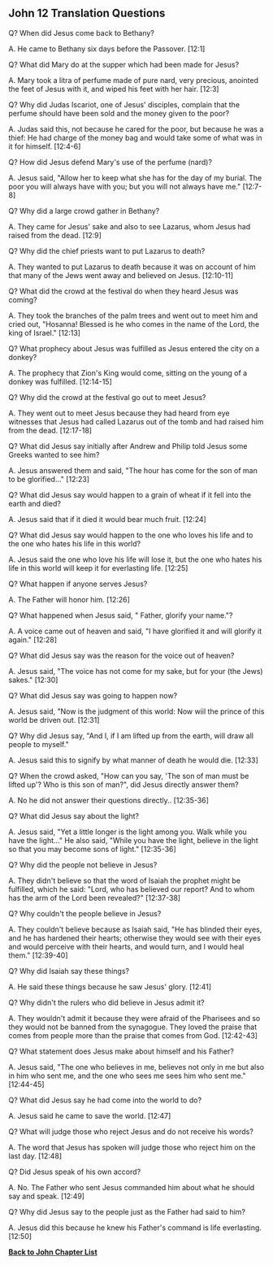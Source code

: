 ## John 12 Translation Questions ##

Q? When did Jesus come back to Bethany?

A. He came to Bethany six days before the Passover. [12:1]

Q? What did Mary do at the supper which had been made for Jesus?

A. Mary took a litra of perfume made of pure nard, very precious, anointed the feet of Jesus with it, and wiped his feet with her hair. [12:3]

Q? Why did Judas Iscariot, one of Jesus' disciples, complain that the perfume should have been sold and the money given to the poor?

A. Judas said this, not because he cared for the poor, but because he was a thief: He had charge of the money bag and would take some of what was in it for himself. [12:4-6]

Q? How did Jesus defend Mary's use of the perfume (nard)?

A. Jesus said, "Allow her to keep what she has for the day of my burial. The poor you will always have with you; but you will not always have me." [12:7-8]

Q? Why did a large crowd gather in Bethany?

A. They came for Jesus' sake and also to see Lazarus, whom Jesus had raised from the dead. [12:9]

Q? Why did the chief priests want to put Lazarus to death?

A. They wanted to put Lazarus to death because it was on account of him that many of the Jews went away and believed on Jesus. [12:10-11]

Q? What did the crowd at the festival do when they heard Jesus was coming?

A. They took the branches of the palm trees and went out to meet him and cried out, "Hosanna! Blessed is he who comes in the name of the Lord, the king of Israel." [12:13]

Q? What prophecy about Jesus was fulfilled as Jesus entered the city on a donkey?

A. The prophecy that Zion's King would come, sitting on the young of a donkey was fulfilled. [12:14-15]

Q? Why did the crowd at the festival go out to meet Jesus?

A. They went out to meet Jesus because they had heard from eye witnesses that Jesus had called Lazarus out of the tomb and had raised him from the dead. [12:17-18]

Q? What did Jesus say initially after Andrew and Philip told Jesus some Greeks wanted to see him?

A. Jesus answered them and said, "The hour has come for the son of man to be glorified..." [12:23]

Q? What did Jesus say would happen to a grain of wheat if it fell into the earth and died?

A. Jesus said that if it died it would bear much fruit. [12:24]

Q? What did Jesus say would happen to the one who loves his life and to the one who hates his life in this world?

A. Jesus said the one who love his life will lose it, but the one who hates his life in this world will keep it for everlasting life. [12:25]

Q? What happen if anyone serves Jesus?

A. The Father will honor him. [12:26]

Q? What happened when Jesus said, " Father, glorify your name."?

A. A voice came out of heaven and said, "I have glorified it and will glorify it again." [12:28]

Q? What did Jesus say was the reason for the voice out of heaven?

A. Jesus said, "The voice has not come for my sake, but for your (the Jews) sakes." [12:30]

Q? What did Jesus say was going to happen now?

A. Jesus said, "Now is the judgment of this world: Now wiil the prince of this world be driven out. [12:31]

Q? Why did Jesus say, "And I, if I am lifted up from the earth, will draw all people to myself."

A. Jesus said this to signify by what manner of death he would die. [12:33]

Q? When the crowd asked, "How can you say, 'The son of man must be lifted up'? Who is this son of man?", did Jesus directly answer them?

A. No he did not answer their questions directly.. [12:35-36]

Q? What did Jesus say about the light?

A. Jesus said, "Yet a little longer is the light among you. Walk while you have the light..." He also said, "While you have the light, believe in the light so that you may become sons of light." [12:35-36]

Q? Why did the people not believe in Jesus?

A. They didn't believe so that the word of Isaiah the prophet might be fulfilled, which he said: "Lord, who has believed our report? And to whom has the arm of the Lord been revealed?" [12:37-38]

Q? Why couldn't the people believe in Jesus?

A. They couldn't believe because as Isaiah said, "He has blinded their eyes, and he has hardened their hearts; otherwise they would see with their eyes and would perceive with their hearts, and would turn, and I would heal them." [12:39-40]

Q? Why did Isaiah say these things?

A. He said these things because he saw Jesus' glory. [12:41]

Q? Why didn't the rulers who did believe in Jesus admit it?

A. They wouldn't admit it because they were afraid of the Pharisees and so they would not be banned from the synagogue. They loved the praise that comes from people more than the praise that comes from God. [12:42-43]

Q? What statement does Jesus make about himself and his Father?

A. Jesus said, "The one who believes in me, believes not only in me but also in him who sent me, and the one who sees me sees him who sent me." [12:44-45]

Q? What did Jesus say he had come into the world to do?

A. Jesus said he came to save the world. [12:47]

Q? What will judge those who reject Jesus and do not receive his words?

A. The word that Jesus has spoken will judge those who reject him on the last day. [12:48]

Q? Did Jesus speak of his own accord?

A. No. The Father who sent Jesus commanded him about what he should say and speak. [12:49]

Q? Why did Jesus say to the people just as the Father had said to him?

A. Jesus did this because he knew his Father's command is life everlasting. [12:50]

__[Back to John Chapter List](./)__

